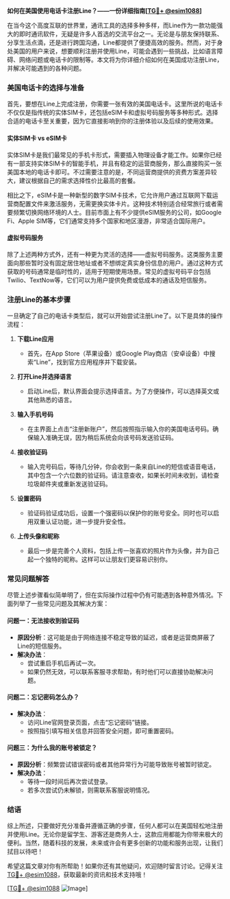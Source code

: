**如何在美国使用电话卡注册Line？——一份详细指南[[TG💪+ @esim1088](https://t.me/s/esim1088)]**

在当今这个高度互联的世界里，通讯工具的选择多种多样，而Line作为一款功能强大的即时通讯软件，无疑是许多人首选的交流平台之一。无论是与朋友保持联系、分享生活点滴，还是进行跨国沟通，Line都提供了便捷高效的服务。然而，对于身处美国的用户来说，想要顺利注册并使用Line，可能会遇到一些挑战，比如语言障碍、网络问题或电话卡的限制等。本文将为你详细介绍如何在美国成功注册Line，并解决可能遇到的各种问题。

### 美国电话卡的选择与准备

首先，要想在Line上完成注册，你需要一张有效的美国电话卡。这里所说的电话卡不仅仅是指传统的实体SIM卡，还包括eSIM卡和虚拟号码服务等多种形式。选择合适的电话卡至关重要，因为它直接影响到你的注册体验以及后续的使用效果。

#### 实体SIM卡 vs eSIM卡

实体SIM卡是我们最常见的手机卡形式，需要插入物理设备才能工作。如果你已经有一部支持实体SIM卡的智能手机，并且有稳定的运营商服务，那么直接购买一张美国本地的电话卡即可。不过需要注意的是，不同运营商提供的资费方案差异较大，建议根据自己的需求选择性价比最高的套餐。

相比之下，eSIM卡是一种新型的数字SIM卡技术，它允许用户通过互联网下载运营商配置文件来激活服务，无需更换实体卡片。这种技术特别适合经常旅行或者需要频繁切换网络环境的人士。目前市面上有不少提供eSIM服务的公司，如Google Fi、Apple SIM等，它们通常支持多个国家和地区漫游，非常适合国际用户。

#### 虚拟号码服务

除了上述两种方式外，还有一种更为灵活的选择——虚拟号码服务。这类服务主要面向那些暂时没有固定居住地址或者不想绑定真实身份信息的用户。通过这种方式获取的号码通常是临时性的，适用于短期使用场景。常见的虚拟号码平台包括Twilio、TextNow等，它们可以为用户提供免费或低成本的通话及短信服务。

### 注册Line的基本步骤

一旦确定了自己的电话卡类型后，就可以开始尝试注册Line了。以下是具体的操作流程：

1. **下载Line应用**
   - 首先，在App Store（苹果设备）或Google Play商店（安卓设备）中搜索“Line”，找到官方应用程序并下载安装。
   
2. **打开Line并选择语言**
   - 启动Line后，默认界面会提示选择语言。为了方便操作，可以选择英文或其他熟悉的语言。

3. **输入手机号码**
   - 在主界面上点击“注册新账户”，然后按照指示输入你的美国电话号码。确保输入准确无误，因为稍后系统会向该号码发送验证码。

4. **接收验证码**
   - 输入完号码后，等待几分钟，你会收到一条来自Line的短信或语音电话，其中包含一个六位数的验证码。请注意查收，如果长时间未收到，请检查垃圾邮件夹或重新发送验证码。

5. **设置密码**
   - 验证码验证成功后，设置一个强密码以保护你的账号安全。同时也可以启用双重认证功能，进一步提升安全性。

6. **上传头像和昵称**
   - 最后一步是完善个人资料，包括上传一张喜欢的照片作为头像，并为自己起一个独特的昵称。这样可以让朋友们更容易识别你。

### 常见问题解答

尽管上述步骤看似简单明了，但在实际操作过程中仍有可能遇到各种意外情况。下面列举了一些常见问题及其解决方案：

#### 问题一：无法接收到验证码
   - **原因分析**：这可能是由于网络连接不稳定导致的延迟，或者是运营商屏蔽了Line的短信服务。
   - **解决办法**：
     - 尝试重启手机后再试一次。
     - 如果仍然无效，可以联系客服寻求帮助，有时他们可以直接协助解决问题。

#### 问题二：忘记密码怎么办？
   - **解决办法**：
     - 访问Line官网登录页面，点击“忘记密码”链接。
     - 按照指引填写相关信息并回答安全问题，即可重置密码。

#### 问题三：为什么我的账号被锁定？
   - **原因分析**：频繁尝试错误密码或者其他异常行为可能导致账号被暂时锁定。
   - **解决办法**：
     - 等待一段时间后再次尝试登录。
     - 若多次尝试仍未解锁，则需联系客服说明情况。

### 结语

综上所述，只要做好充分准备并遵循正确的步骤，任何人都可以在美国轻松地注册并使用Line。无论你是留学生、游客还是商务人士，这款应用都能为你带来极大的便利。当然，随着科技的发展，未来或许会有更多创新的功能和服务出现，让我们拭目以待吧！

希望这篇文章对你有所帮助！如果你还有其他疑问，欢迎随时留言讨论。记得关注[TG💪+ @esim1088](https://t.me/s/esim1088)，获取最新的资讯和技术支持哦！

[[TG💪+ @esim1088](https://t.me/s/esim1088) ![Image](https://i.postimg.cc/4NQfJmqS/Snipaste-2025-05-13-00-14-12.png)]